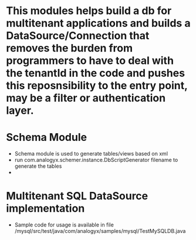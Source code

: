 # This modules helps build a db for multitenant applications and builds a DataSource/Connection that removes the burden from programmers to have to deal with the tenantId in the code and pushes this reposnsibility to the entry point, may be a filter or authentication layer.

# Schema Module
- Schema module is used to generate tables/views based on xml
- run com.analogyx.schemer.instance.DbScriptGenerator filename to generate the tables
- 
# Multitenant SQL DataSource implementation
- Sample code for usage is available in  file /mysql/src/test/java/com/analogyx/samples/mysql/TestMySQLDB.java
